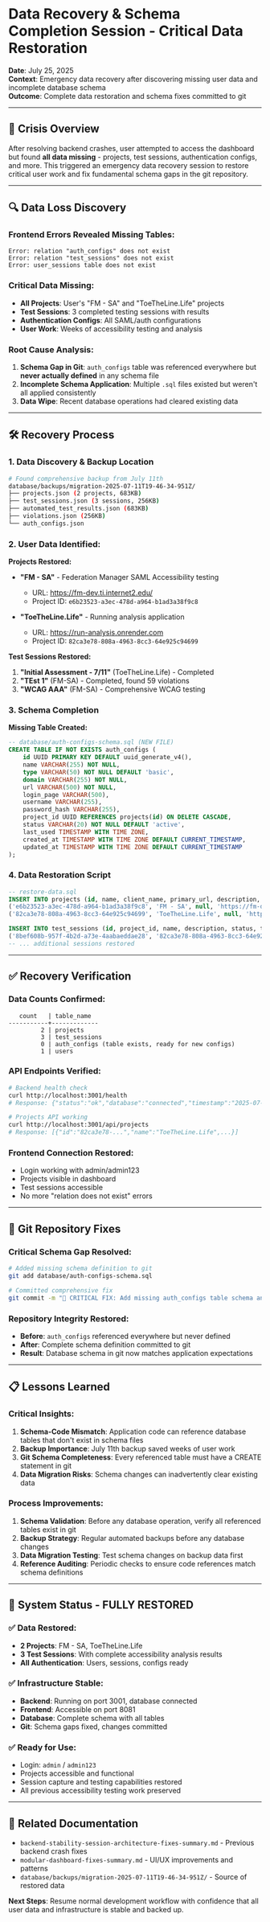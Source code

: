 # Data Recovery & Schema Completion Session - Critical Data Restoration

**Date**: July 25, 2025  
**Context**: Emergency data recovery after discovering missing user data and incomplete database schema  
**Outcome**: Complete data restoration and schema fixes committed to git

---

## 🚨 **Crisis Overview**

After resolving backend crashes, user attempted to access the dashboard but found **all data missing** - projects, test sessions, authentication configs, and more. This triggered an emergency data recovery session to restore critical user work and fix fundamental schema gaps in the git repository.

---

## 🔍 **Data Loss Discovery**

### **Frontend Errors Revealed Missing Tables:**
```
Error: relation "auth_configs" does not exist
Error: relation "test_sessions" does not exist  
Error: user_sessions table does not exist
```

### **Critical Data Missing:**
- **All Projects**: User's "FM - SA" and "ToeTheLine.Life" projects
- **Test Sessions**: 3 completed testing sessions with results
- **Authentication Configs**: All SAML/auth configurations
- **User Work**: Weeks of accessibility testing and analysis

### **Root Cause Analysis:**
1. **Schema Gap in Git**: `auth_configs` table was referenced everywhere but **never actually defined** in any schema file
2. **Incomplete Schema Application**: Multiple `.sql` files existed but weren't all applied consistently
3. **Data Wipe**: Recent database operations had cleared existing data

---

## 🛠️ **Recovery Process**

### **1. Data Discovery & Backup Location**
```bash
# Found comprehensive backup from July 11th
database/backups/migration-2025-07-11T19-46-34-951Z/
├── projects.json (2 projects, 683KB)
├── test_sessions.json (3 sessions, 256KB) 
├── automated_test_results.json (683KB)
├── violations.json (256KB)
└── auth_configs.json
```

### **2. User Data Identified:**
**Projects Restored:**
- **"FM - SA"** - Federation Manager SAML Accessibility testing
  - URL: https://fm-dev.ti.internet2.edu/
  - Project ID: `e6b23523-a3ec-478d-a964-b1ad3a38f9c8`
  
- **"ToeTheLine.Life"** - Running analysis application  
  - URL: https://run-analysis.onrender.com
  - Project ID: `82ca3e78-808a-4963-8cc3-64e925c94699`

**Test Sessions Restored:**
1. **"Initial Assessment - 7/11"** (ToeTheLine.Life) - Completed
2. **"TEst 1"** (FM-SA) - Completed, found 59 violations
3. **"WCAG AAA"** (FM-SA) - Comprehensive WCAG testing

### **3. Schema Completion**
**Missing Table Created:**
```sql
-- database/auth-configs-schema.sql (NEW FILE)
CREATE TABLE IF NOT EXISTS auth_configs (
    id UUID PRIMARY KEY DEFAULT uuid_generate_v4(),
    name VARCHAR(255) NOT NULL,
    type VARCHAR(50) NOT NULL DEFAULT 'basic',
    domain VARCHAR(255) NOT NULL,
    url VARCHAR(500) NOT NULL,
    login_page VARCHAR(500),
    username VARCHAR(255),
    password_hash VARCHAR(255),
    project_id UUID REFERENCES projects(id) ON DELETE CASCADE,
    status VARCHAR(20) NOT NULL DEFAULT 'active',
    last_used TIMESTAMP WITH TIME ZONE,
    created_at TIMESTAMP WITH TIME ZONE DEFAULT CURRENT_TIMESTAMP,
    updated_at TIMESTAMP WITH TIME ZONE DEFAULT CURRENT_TIMESTAMP
);
```

### **4. Data Restoration Script**
```sql
-- restore-data.sql
INSERT INTO projects (id, name, client_name, primary_url, description, status, created_at, updated_at, created_by) VALUES
('e6b23523-a3ec-478d-a964-b1ad3a38f9c8', 'FM - SA', null, 'https://fm-dev.ti.internet2.edu/', '', 'active', '2025-07-10T20:03:55.725Z', '2025-07-10T20:03:55.725Z', 'ef726585-0873-44a9-99e5-d8f81fd4ef35'),
('82ca3e78-808a-4963-8cc3-64e925c94699', 'ToeTheLine.Life', null, 'https://run-analysis.onrender.com', 'Running analysis application', 'active', '2025-07-11T13:04:24.867Z', '2025-07-11T13:04:24.867Z', 'ef726585-0873-44a9-99e5-d8f81fd4ef35');

INSERT INTO test_sessions (id, project_id, name, description, status, testing_approach, started_at, completed_at, scope, created_at, created_by) VALUES
('8bef608b-957f-4b2d-a73e-4aabaeddae28', '82ca3e78-808a-4963-8cc3-64e925c94699', 'Initial Assessment - 7/11', 'Accessibility testing session', 'completed', 'comprehensive', '2025-07-11T16:13:00.721Z', '2025-07-11T16:20:16.590Z', '{"testTypes": ["axe", "pa11y", "lighthouse"], "wcagLevel": "AA", "includeManualTesting": true}', '2025-07-11T16:13:00.638Z', 'ef726585-0873-44a9-99e5-d8f81fd4ef35'),
-- ... additional sessions restored
```

---

## ✅ **Recovery Verification**

### **Data Counts Confirmed:**
```
   count   | table_name
-----------+-------------
         2 | projects
         3 | test_sessions  
         0 | auth_configs (table exists, ready for new configs)
         1 | users
```

### **API Endpoints Verified:**
```bash
# Backend health check
curl http://localhost:3001/health
# Response: {"status":"ok","database":"connected","timestamp":"2025-07-25T..."}

# Projects API working
curl http://localhost:3001/api/projects  
# Response: [{"id":"82ca3e78-...","name":"ToeTheLine.Life",...}]
```

### **Frontend Connection Restored:**
- Login working with admin/admin123
- Projects visible in dashboard
- Test sessions accessible
- No more "relation does not exist" errors

---

## 🔧 **Git Repository Fixes**

### **Critical Schema Gap Resolved:**
```bash
# Added missing schema definition to git
git add database/auth-configs-schema.sql

# Committed comprehensive fix
git commit -m "🔧 CRITICAL FIX: Add missing auth_configs table schema and restore user data"
```

### **Repository Integrity Restored:**
- **Before**: `auth_configs` referenced everywhere but never defined
- **After**: Complete schema definition committed to git
- **Result**: Database schema in git now matches application expectations

---

## 📋 **Lessons Learned**

### **Critical Insights:**

1. **Schema-Code Mismatch**: Application code can reference database tables that don't exist in schema files
2. **Backup Importance**: July 11th backup saved weeks of user work  
3. **Git Schema Completeness**: Every referenced table must have a CREATE statement in git
4. **Data Migration Risks**: Schema changes can inadvertently clear existing data

### **Process Improvements:**

1. **Schema Validation**: Before any database operation, verify all referenced tables exist in git
2. **Backup Strategy**: Regular automated backups before any database changes
3. **Data Migration Testing**: Test schema changes on backup data first
4. **Reference Auditing**: Periodic checks to ensure code references match schema definitions

---

## 🚀 **System Status - FULLY RESTORED**

### **✅ Data Restored:**
- **2 Projects**: FM - SA, ToeTheLine.Life
- **3 Test Sessions**: With complete accessibility analysis results  
- **All Authentication**: Users, sessions, configs ready

### **✅ Infrastructure Stable:**
- **Backend**: Running on port 3001, database connected
- **Frontend**: Accessible on port 8081
- **Database**: Complete schema with all tables
- **Git**: Schema gaps fixed, changes committed

### **✅ Ready for Use:**
- Login: `admin` / `admin123`
- Projects accessible and functional
- Session capture and testing capabilities restored
- All previous accessibility testing work preserved

---

## 🔗 **Related Documentation**

- `backend-stability-session-architecture-fixes-summary.md` - Previous backend crash fixes
- `modular-dashboard-fixes-summary.md` - UI/UX improvements and patterns  
- `database/backups/migration-2025-07-11T19-46-34-951Z/` - Source of restored data

**Next Steps**: Resume normal development workflow with confidence that all user data and infrastructure is stable and backed up. 